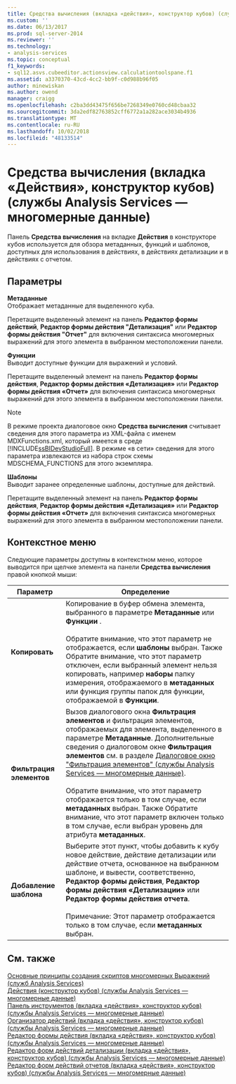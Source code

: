 ```yaml
---
title: Средства вычисления (вкладка «действия», конструктор кубов) (службы Analysis Services — многомерные данные) | Документация Майкрософт
ms.custom: ''
ms.date: 06/13/2017
ms.prod: sql-server-2014
ms.reviewer: ''
ms.technology:
- analysis-services
ms.topic: conceptual
f1_keywords:
- sql12.asvs.cubeeditor.actionsview.calculationtoolspane.f1
ms.assetid: a3370370-43cd-4cc2-bb9f-c0d988b96f05
author: minewiskan
ms.author: owend
manager: craigg
ms.openlocfilehash: c2ba3dd43475f656be7268349e0760cd48cbaa32
ms.sourcegitcommit: 3da2edf82763852cff6772a1a282ace3034b4936
ms.translationtype: MT
ms.contentlocale: ru-RU
ms.lasthandoff: 10/02/2018
ms.locfileid: "48133514"
---
```

# <a name="calculation-tools-actions-tab-cube-designer-analysis-services---multidimensional-data"></a>Средства вычисления (вкладка «Действия», конструктор кубов) (службы Analysis Services — многомерные данные)
  Панель **Средства вычисления** на вкладке **Действия** в конструкторе кубов используется для обзора метаданных, функций и шаблонов, доступных для использования в действиях, в действиях детализации и в действиях с отчетом.  
  
## <a name="options"></a>Параметры  
 **Метаданные**  
 Отображает метаданные для выделенного куба.  
  
 Перетащите выделенный элемент на панель **Редактор формы действий**, **Редактор формы действия "Детализация"** или **Редактор формы действия "Отчет"** для включения синтаксиса многомерных выражений для этого элемента в выбранном местоположении панели.  
  
 **Функции**  
 Выводит доступные функции для выражений и условий.  
  
 Перетащите выделенный элемент на панель **Редактор формы действия**, **Редактор формы действия «Детализация»** или **Редактор формы действия «Отчет»** для включения синтаксиса многомерных выражений для этого элемента в выбранном местоположении панели.  
  
> [!NOTE]  
>  В режиме проекта диалоговое окно **Средства вычисления** считывает сведения для этого параметра из XML-файла с именем MDXFunctions.xml, который имеется в среде [!INCLUDE[ssBIDevStudioFull](../includes/ssbidevstudiofull-md.md)]. В режиме «в сети» сведения для этого параметра извлекаются из набора строк схемы MDSCHEMA_FUNCTIONS для этого экземпляра.  
  
 **Шаблоны**  
 Выводит заранее определенные шаблоны, доступные для действий.  
  
 Перетащите выделенный элемент на панель **Редактор формы действия**, **Редактор формы действия «Детализация»** или **Редактор формы действия «Отчет»** для включения синтаксиса многомерных выражений для этого элемента в выбранном местоположении панели.  
  
## <a name="context-menu"></a>Контекстное меню  
 Следующие параметры доступны в контекстном меню, которое выводится при щелчке элемента на панели **Средства вычисления** правой кнопкой мыши:  
  
|Параметр|Определение|  
|------------|----------------|  
|**Копировать**|Копирование в буфер обмена элемента, выбранного в параметре **Метаданные** или **Функции** .<br /><br /> Обратите внимание, что этот параметр не отображается, если **шаблоны** выбран. Также Обратите внимание, что этот параметр отключен, если выбранный элемент нельзя копировать, например **наборы** папку измерения, отображаемого в **метаданных** или функция группы папок для функции, отображаемой в  **Функции**.|  
|**Фильтрация элементов**|Вызов диалогового окна **Фильтрация элементов** и фильтрация элементов, отображаемых для элемента, выделенного в параметре **Метаданные**. Дополнительные сведения о диалоговом окне **Фильтрация элементов** см. в разделе [Диалоговое окно "Фильтрация элементов" (службы Analysis Services — многомерные данные)](filter-members-dialog-box-analysis-services-multidimensional-data.md).<br /><br /> Обратите внимание, что этот параметр отображается только в том случае, если **метаданных** выбран. Также Обратите внимание, что этот параметр включен только в том случае, если выбран уровень для атрибута **метаданных**.|  
|**Добавление шаблона**|Выберите этот пункт, чтобы добавить к кубу новое действие, действие детализации или действие отчета, основанное на выбранном шаблоне, и вывести, соответственно, **Редактор формы действия**, **Редактор формы действия «Детализации»** или **Редактор формы действия отчета**.<br /><br /> Примечание: Этот параметр отображается только в том случае, если **метаданных** выбран.|  
  
## <a name="see-also"></a>См. также  
 [Основные принципы создания скриптов многомерных Выражений &#40;служб Analysis Services&#41;](multidimensional-models/mdx/mdx-scripting-fundamentals-analysis-services.md)   
 [Действия &#40;конструктор кубов&#41; &#40;службы Analysis Services — многомерные данные&#41;](actions-cube-designer-analysis-services-multidimensional-data.md)   
 [Панель инструментов &#40;вкладка «действия», конструктор кубов&#41; &#40;службы Analysis Services — многомерные данные&#41;](toolbar-actions-tab-cube-designer-analysis-services-multidimensional-data.md)   
 [Организатор действий &#40;вкладка «действия», конструктор кубов&#41; &#40;службы Analysis Services — многомерные данные&#41;](action-organizer-cube-designer-analysis-services-multidimensional-data.md)   
 [Редактор формы действия &#40;вкладка «действия», конструктор кубов&#41; &#40;службы Analysis Services — многомерные данные&#41;](action-form-editor-cube-designer-analysis-services-multidimensional-data.md)   
 [Редактор форм действий детализации &#40;вкладка «действия», конструктор кубов&#41; &#40;службы Analysis Services — многомерные данные&#41;](drillthrough-action-form-editor-cube-designer-analysis-services-multidimensional-data.md)   
 [Редактор форм действий отчетов &#40;вкладка «действия», конструктор кубов&#41; &#40;службы Analysis Services — многомерные данные&#41;](report-action-form-editor-cube-designer-analysis-services-multidimensional-data.md)  
  
  
